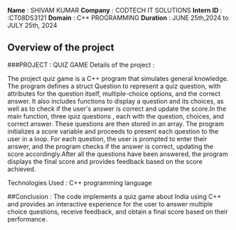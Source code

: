 **Name** : SHIVAM KUMAR 
**Company** : CODTECH IT SOLUTIONS 
**Intern ID** : :CT08DS3121 
**Domain** : C++ PROGRAMMING
**Duration** : JUNE 25th,2024 to JULY 25th, 2024

## Overview of the project 

###PROJECT : QUIZ GAME 
Details of the project :

The project quiz game is a C++ program that simulates general knowledge. The program defines a struct Question to represent a quiz question, with attributes for the question itself, multiple-choice options, and the correct answer. It also includes functions to display a question and its choices, as well as to check if the user's answer is correct and update the score.In the main function, three quiz questions , each with the question, choices, and correct answer. These questions are then stored in an array. The program initializes a score variable and proceeds to present each question to the user in a loop. For each question, the user is prompted to enter their answer, and the program checks if the answer is correct, updating the score accordingly.After all the questions have been answered, the program displays the final score and provides feedback based on the score achieved. 

Technologies Used : C++ programming language

##Conclusion :
The code implements a quiz game about India using C++ and provides an interactive experience for the user to answer multiple choice questions, receive feedback, and obtain a final score based on their performance.
